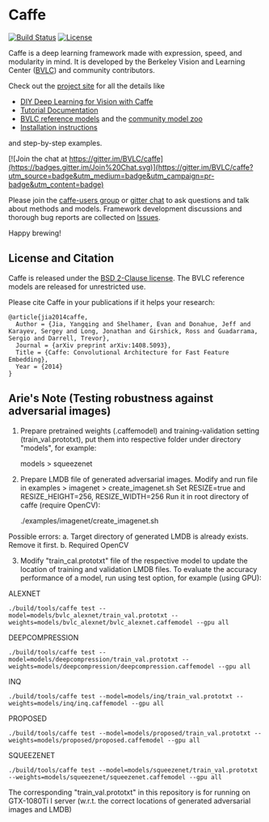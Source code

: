 # Caffe

[![Build Status](https://travis-ci.org/BVLC/caffe.svg?branch=master)](https://travis-ci.org/BVLC/caffe)
[![License](https://img.shields.io/badge/license-BSD-blue.svg)](LICENSE)

Caffe is a deep learning framework made with expression, speed, and modularity in mind.
It is developed by the Berkeley Vision and Learning Center ([BVLC](http://bvlc.eecs.berkeley.edu)) and community contributors.

Check out the [project site](http://caffe.berkeleyvision.org) for all the details like

- [DIY Deep Learning for Vision with Caffe](https://docs.google.com/presentation/d/1UeKXVgRvvxg9OUdh_UiC5G71UMscNPlvArsWER41PsU/edit#slide=id.p)
- [Tutorial Documentation](http://caffe.berkeleyvision.org/tutorial/)
- [BVLC reference models](http://caffe.berkeleyvision.org/model_zoo.html) and the [community model zoo](https://github.com/BVLC/caffe/wiki/Model-Zoo)
- [Installation instructions](http://caffe.berkeleyvision.org/installation.html)

and step-by-step examples.

[![Join the chat at https://gitter.im/BVLC/caffe](https://badges.gitter.im/Join%20Chat.svg)](https://gitter.im/BVLC/caffe?utm_source=badge&utm_medium=badge&utm_campaign=pr-badge&utm_content=badge)

Please join the [caffe-users group](https://groups.google.com/forum/#!forum/caffe-users) or [gitter chat](https://gitter.im/BVLC/caffe) to ask questions and talk about methods and models.
Framework development discussions and thorough bug reports are collected on [Issues](https://github.com/BVLC/caffe/issues).

Happy brewing!

## License and Citation

Caffe is released under the [BSD 2-Clause license](https://github.com/BVLC/caffe/blob/master/LICENSE).
The BVLC reference models are released for unrestricted use.

Please cite Caffe in your publications if it helps your research:

    @article{jia2014caffe,
      Author = {Jia, Yangqing and Shelhamer, Evan and Donahue, Jeff and Karayev, Sergey and Long, Jonathan and Girshick, Ross and Guadarrama, Sergio and Darrell, Trevor},
      Journal = {arXiv preprint arXiv:1408.5093},
      Title = {Caffe: Convolutional Architecture for Fast Feature Embedding},
      Year = {2014}
    }



## Arie's Note (Testing robustness against adversarial images)
1. Prepare pretrained weights (.caffemodel) and training-validation setting (train_val.prototxt), put them into respective folder under directory "models", for example:

    models > squeezenet

2. Prepare LMDB file of generated adversarial images.
Modify and run file in examples > imagenet > create_imagenet.sh
Set RESIZE=true and RESIZE_HEIGHT=256, RESIZE_WIDTH=256
Run it in root directory of caffe (require OpenCV):

    ./examples/imagenet/create_imagenet.sh

Possible errors: 
a. Target directory of generated LMDB is already exists. Remove it first.
b. Required OpenCV

3. Modify "train_cal.prototxt" file of the respective model to update the location of training and validation LMDB files.
To evaluate the accuracy performance of a model, run using test option, for example (using GPU):


ALEXNET

    ./build/tools/caffe test --model=models/bvlc_alexnet/train_val.prototxt --weights=models/bvlc_alexnet/bvlc_alexnet.caffemodel --gpu all


DEEPCOMPRESSION

    ./build/tools/caffe test --model=models/deepcompression/train_val.prototxt --weights=models/deepcompression/deepcompression.caffemodel --gpu all


INQ

    ./build/tools/caffe test --model=models/inq/train_val.prototxt --weights=models/inq/inq.caffemodel --gpu all


PROPOSED

    ./build/tools/caffe test --model=models/proposed/train_val.prototxt --weights=models/proposed/proposed.caffemodel --gpu all

SQUEEZENET

    ./build/tools/caffe test --model=models/squeezenet/train_val.prototxt --weights=models/squeezenet/squeezenet.caffemodel --gpu all


The corresponding "train_val.prototxt" in this repository is for running on GTX-1080Ti I server (w.r.t. the correct locations of generated adversarial images and LMDB)
